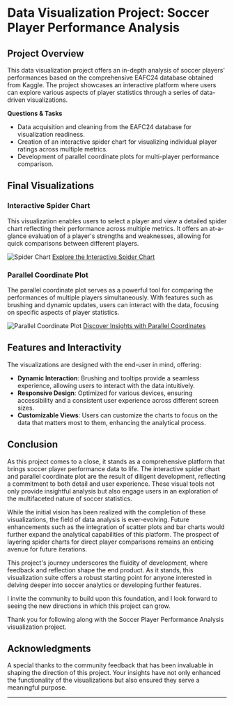 # Data Visualization Project: Soccer Player Performance Analysis

## Project Overview

This data visualization project offers an in-depth analysis of soccer players' performances based on the comprehensive EAFC24 database obtained from Kaggle. The project showcases an interactive platform where users can explore various aspects of player statistics through a series of data-driven visualizations.

<p><strong>Questions & Tasks</strong></p>
<ul>
  <li>Data acquisition and cleaning from the EAFC24 database for visualization readiness.</li>
  <li>Creation of an interactive spider chart for visualizing individual player ratings across multiple metrics.</li>
  <li>Development of parallel coordinate plots for multi-player performance comparison.</li>
</ul>

## Final Visualizations

### Interactive Spider Chart
This visualization enables users to select a player and view a detailed spider chart reflecting their performance across multiple metrics. It offers an at-a-glance evaluation of a player's strengths and weaknesses, allowing for quick comparisons between different players.

![Spider Chart](https://github.com/ayush-shinde/soccer-ratings-viz/assets/73592376/08e51f01-fa49-4d95-95f1-c6e0e2d1ced8)
[Explore the Interactive Spider Chart](https://vizhub.com/ayush-shinde/spider_chart)

### Parallel Coordinate Plot
The parallel coordinate plot serves as a powerful tool for comparing the performances of multiple players simultaneously. With features such as brushing and dynamic updates, users can interact with the data, focusing on specific aspects of player statistics.

![Parallel Coordinate Plot](https://github.com/ayush-shinde/soccer-ratings-viz/assets/73592376/306804e7-22b4-4d95-b415-e4571a45f24f)
[Discover Insights with Parallel Coordinates](https://vizhub.com/ayush-shinde/parallel_coord)

## Features and Interactivity

The visualizations are designed with the end-user in mind, offering:

- **Dynamic Interaction**: Brushing and tooltips provide a seamless experience, allowing users to interact with the data intuitively.
- **Responsive Design**: Optimized for various devices, ensuring accessibility and a consistent user experience across different screen sizes.
- **Customizable Views**: Users can customize the charts to focus on the data that matters most to them, enhancing the analytical process.

## Conclusion

As this project comes to a close, it stands as a comprehensive platform that brings soccer player performance data to life. The interactive spider chart and parallel coordinate plot are the result of diligent development, reflecting a commitment to both detail and user experience. These visual tools not only provide insightful analysis but also engage users in an exploration of the multifaceted nature of soccer statistics.

While the initial vision has been realized with the completion of these visualizations, the field of data analysis is ever-evolving. Future enhancements such as the integration of scatter plots and bar charts would further expand the analytical capabilities of this platform. The prospect of layering spider charts for direct player comparisons remains an enticing avenue for future iterations.

This project's journey underscores the fluidity of development, where feedback and reflection shape the end product. As it stands, this visualization suite offers a robust starting point for anyone interested in delving deeper into soccer analytics or developing further features.

I invite the community to build upon this foundation, and I look forward to seeing the new directions in which this project can grow.

Thank you for following along with the Soccer Player Performance Analysis visualization project.

## Acknowledgments

A special thanks to the community feedback that has been invaluable in shaping the direction of this project. Your insights have not only enhanced the functionality of the visualizations but also ensured they serve a meaningful purpose.

---
